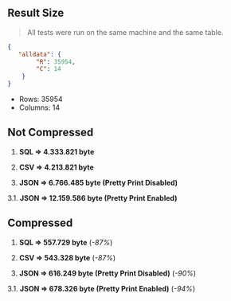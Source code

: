 ## Result Size

> All tests were run on the same machine and the same table.


```json
{
   "alldata": {
        "R": 35954,
        "C": 14
    }
}
```

- Rows: 35954
- Columns: 14


## Not Compressed

1. **SQL => 4.333.821 byte**

2. **CSV => 4.213.821 byte**

3.  **JSON => 6.766.485 byte (Pretty Print Disabled)**

3.1. **JSON => 12.159.586 byte (Pretty Print Enabled)**

## Compressed

1. **SQL => 557.729 byte** (_-87%_)

2. **CSV => 543.328 byte** (_-87%_)

3.  **JSON => 616.249 byte (Pretty Print Disabled)** (_-90%_)

3.1. **JSON => 678.326 byte (Pretty Print Enabled)** (_-94%_)
